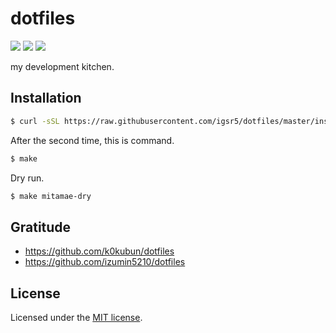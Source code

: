 # dotfiles
![](https://github.com/igsr5/dotfiles/workflows/Provisioning%20Test/badge.svg)
![](https://github.com/igsr5/dotfiles/workflows/install.sh%20Test/badge.svg)
![](https://img.shields.io/badge/license-MIT-green)


my development kitchen.

## Installation
```sh
$ curl -sSL https://raw.githubusercontent.com/igsr5/dotfiles/master/install.sh | sh
```
After the second time, this is command.
```sh
$ make
```
Dry run.
```sh
$ make mitamae-dry
```

## Gratitude
- https://github.com/k0kubun/dotfiles
- https://github.com/izumin5210/dotfiles

## License
Licensed under the [MIT license](https://igsr5.mit-license.org/2022).

